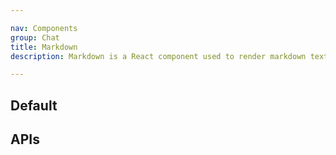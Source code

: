 ```yaml
---

nav: Components
group: Chat
title: Markdown
description: Markdown is a React component used to render markdown text. It supports various markdown syntax such as headings, lists, links, images, code blocks and more. It is commonly used in documentation, blogs, and other text-heavy applications.

---
```


## Default

<code src="./demos/index.tsx" nopadding></code>

## APIs

<API></API>
